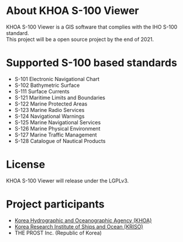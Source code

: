 # About KHOA S-100 Viewer
KHOA S-100 Viewer is a GIS software that complies with the IHO S-100 standard.  
This project will be a open source project by the end of 2021.  

# Supported S-100 based standards
* S-101 Electronic Navigational Chart
* S-102 Bathymetric Surface
* S-111 Surface Currents
* S-121 Maritime Limits and Boundaries
* S-122 Marine Protected Areas
* S-123 Marine Radio Services
* S-124 Navigational Warnings
* S-125 Marine Navigational Services
* S-126 Marine Physical Environment
* S-127 Marine Traffic Management 
* S-128 Catalogue of Nautical Products

# License
KHOA S-100 Viewer will release under the LGPLv3. 

# Project participants
* [Korea Hydrographic and Oceanographic Agency (KHOA)](https://www.khoa.go.kr/eng/)
* [Korea Research Institute of Ships and Ocean (KRISO)](https://www.kriso.re.kr/eng/)
* THE PROST Inc. (Republic of Korea)
